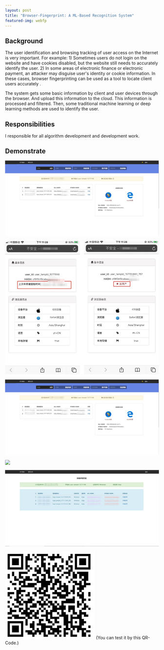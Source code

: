 ```yaml
---
layout: post
title: "Browser-Fingerprint: A ML-Based Recognition System"
featured-img: webfp
---
```


## Background 

The user identification and browsing tracking of user access on the Internet is very important. For example: 1) Sometimes users do not login on the website and have cookies disabled, but the website still needs to accurately identify the user. 2) In some areas of electronic finance or electronic payment, an attacker may disguise user's identity or cookie information. In these cases, browser fingerprinting can be used as a tool to locate client users accurately .

The system gets some basic information by client and user devices through the browser. And upload this information to the cloud. This information is processed and filtered. Then, some traditional machine learning or deep learning methods are used to identify the user.

## Responsibilities

I responsible  for all algorithm development and development work.


## Demonstrate

![](/images/webfp/p3.jpg)

![](/images/webfp/p1.jpg)

![](/images/webfp/p3.jpg)

![](/images/webfp/p4.jpg)

![](/images/webfp/p5.jpg)

![](/images/webfp/p6.jpg)
(You can test it by this QR-Code.)

